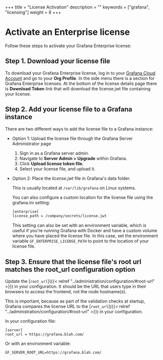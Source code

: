 +++
title = "License Activation"
description = ""
keywords = ["grafana", "licensing"]
weight = 8
+++

# Activate an Enterprise license

Follow these steps to activate your Grafana Enterprise license:

## Step 1. Download your license file

To download your Grafana Enterprise license, log in to your [Grafana Cloud Account](https://grafana.com) and go to your **Org Profile**. In the side menu there is a section for Grafana Enterprise licenses. At the bottom of the license details page there is **Download Token** link that will download the license.jwt file containing your license.

## Step 2. Add your license file to a Grafana instance

There are two different ways to add the license file to a Grafana instance:

- Option 1: Upload the license file through the Grafana Server Administrator page

  1. Sign in as a Grafana server admin.
  1. Navigate to **Server Admin > Upgrade** within Grafana. 
  1. Click **Upload license token file**.
  1. Select your license file, and upload it.

- Option 2: Place the *license.jwt* file in Grafana's data folder.

  This is usually located at `/var/lib/grafana` on Linux systems.

  You can also configure a custom location for the license file using the grafana.ini setting:

  ```bash
  [enterprise]
  license_path = /company/secrets/license.jwt
  ```

  This setting can also be set with an environment variable, which is useful if you're running Grafana with Docker and have a custom volume where you have placed the license file. In this case, set the environment variable `GF_ENTERPRISE_LICENSE_PATH` to point to the location of your license file.

## Step 3. Ensure that the license file's root url matches the root_url configuration option

Update the [`root_url`]({{< relref "../administration/configuration/#root-url" >}}) in your configuration. It should be the URL that users type in their browsers to access the frontend, not the node hostname(s).

This is important, because as part of the validation checks at startup, Grafana compares the license URL to the [`root_url`]({{< relref "../administration/configuration/#root-url" >}}) in your configuration.

In your configuration file:

```
[server]
root_url = https://grafana.blah.com/
```

Or with an environment variable:

```
GF_SERVER_ROOT_URL=https://grafana.blah.com/
```
